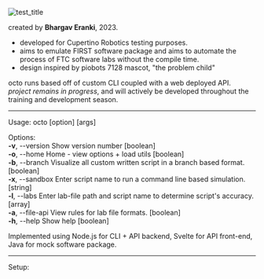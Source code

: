 ![test_title](https://github.com/beranki/OCTO/assets/77950550/0ffeeb54-4b53-43b2-a3e6-b88a5174b12c)

created by **Bhargav Eranki**, 2023. 
- developed for Cupertino Robotics testing purposes.
- aims to emulate FIRST software package and aims to automate the process of FTC software labs without the compile time.
- design inspired by piobots 7128 mascot, "the problem child"

octo runs based off of custom CLI coupled with a web deployed API. <br>
_project remains in progress_, and will actively be developed throughout the training and development season. 

-----------------------
Usage: octo [option] [args]

Options: <br>
  **-v**, --version   Show version number                                                   [boolean] <br>
  **-o**, --home      Home - view options + load utils                                      [boolean] <br>
  **-b**, --branch    Visualize all custom written script in a branch based format.         [boolean] <br>
  **-x**, --sandbox   Enter script name to run a command line based simulation.             [string] <br>
  **-l**, --labs      Enter lab-file path and script name to determine script's accuracy.   [array] <br>
  **-a**, --file-api  View rules for lab file formats.                                      [boolean] <br>
  **-h**, --help      Show help                                                             [boolean] <br>
  
Implemented using Node.js for CLI + API backend, Svelte for API front-end, Java for mock software package. 

---------------------
Setup:
